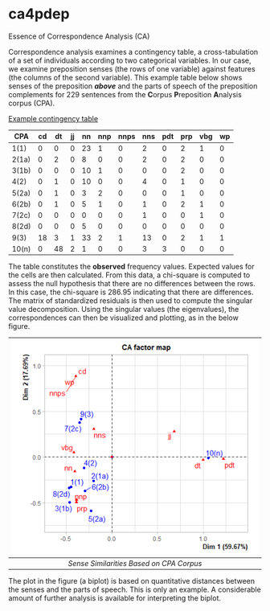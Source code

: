 # ca4pdep
Essence of Correspondence Analysis (CA)

Correspondence analysis examines a contingency table, a cross-tabulation of a set of individuals according to two categorical variables. In our case, we examine preposition senses (the rows of one variable) against features (the columns of the second variable). This example table below shows senses of the preposition _**above**_ and the parts of speech of the preposition complements for 229 sentences from the **C**orpus **P**reposition **A**nalysis corpus (CPA).

[Example contingency table](https://github.com/kenclr/ca4pdep/blob/main/feats-cpa-above.csv)

|CPA 	|cd 	|dt 	|jj 	|nn 	|nnp 	|nnps 	|nns 	|pdt 	|prp 	|vbg 	|wp
--- | --- | --- | --- | --- | --- | --- | --- | --- | --- | --- | ---
|1(1) 	|0 	|0 	|0 	|23 	|1 	|0 	|2 	|0 	|2 	|1 	|0
|2(1a) 	|0 	|2 	|0 	|8 	|0 	|0 	|2 	|0 	|2 	|0 	|0
|3(1b) 	|0 	|0 	|0 	|10 	|1 	|0 	|0 	|0 	|2 	|0 	|0
|4(2) 	|0 	|1 	|0 	|10 	|0 	|0 	|4 	|0 	|1 	|0 	|0
|5(2a) 	|0 	|1 	|0 	|3 	|2 	|0 	|0 	|0 	|1 	|0 	|0
|6(2b) 	|0 	|1 	|0 	|5 	|1 	|0 	|1 	|0 	|2 	|1 	|0
|7(2c) 	|0 	|0 	|0 	|0 	|0 	|0 	|1 	|0 	|0 	|1 	|0
|8(2d) 	|0 	|0 	|0 	|5 	|0 	|0 	|0 	|0 	|0 	|0 	|0
|9(3) 	|18 	|3 	|1 	|33 	|2 	|1 	|13 	|0 	|2 	|1 	|1
|10(n) 	|0 	|48 	|2 	|1 	|0 	|0 	|3 	|3 	|0 	|0 	|0

The table constitutes the **observed** frequency values. Expected values for the cells are then calculated. From this data, a chi-square is computed to assess the null hypothesis that there are no differences between the rows. In this case, the chi-square is 286.95 indicating that there are differences. The matrix of standardized residuals is then used to compute the singular value decomposition. Using the singular values (the eigenvalues), the correspondences can then be visualized and plotting, as in the below figure.

| ![Example](Rplot12.png)  |
|:---:|
| *Sense Similarities Based on CPA Corpus* |

The plot in the figure (a biplot) is based on quantitative distances between the senses and the parts of speech. This is only an example. A considerable amount of further analysis is available for interpreting the biplot.
